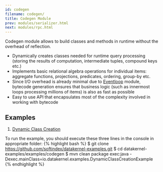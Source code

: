 ```yaml
---
id: codegen
filename: codegen/
title: Codegen Module
prev: modules/serializer.html
next: modules/rpc.html
---
```


Codegen module allows to build classes and methods in runtime without the overhead of reflection.

* Dynamically creates classes needed for runtime query processing (storing the results of computation, intermediate tuples, compound keys etc.)
* Implements basic relational algebra operations for individual items: aggregate functions, projections, predicates, ordering, group-by etc.
* Since I/O overhead is already minimal due to [Eventloop](/docs/modules/eventloop/) module, bytecode generation ensures that business logic (such as innermost loops processing millions of items) is also as fast as possible
* Easy to use API that encapsulates most of the complexity involved in working with bytecode

## Examples

1. [Dynamic Class Creation](https://github.com/softindex/datakernel-examples/blob/master/examples/codegen/src/main/java/io/datakernel/examples/DynamicClassCreationExample.java)

To run the example, you should execute these three lines in the console in appropriate folder:
{% highlight bash %}
$ git clone https://github.com/softindex/datakernel-examples.git
$ cd datakernel-examples/examples/codegen
$ mvn clean package exec:java -Dexec.mainClass=io.datakernel.examples.DynamicClassCreationExample
{% endhighlight %}
